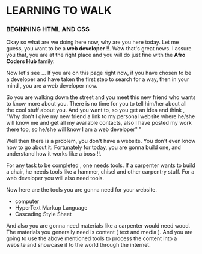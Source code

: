 # LEARNING TO WALK
### BEGINNING HTML AND CSS

Okay so what are we doing here now, why are you here today.
Let me guess, you want to be a **web developer** !!. Wow that's
great news. I assure you that, you are at the right place and
you will do just fine with the **Afro Coders Hub** family.

Now let's see ...
  If you are on this page right now, if you have chosen to
be a developer and have taken the first step to search for a way,
then in your mind , you are a web developer now.


So you are walking down the street and you meet this new friend
who wants to know more about you. There is no time for you to
tell him/her about all the cool stuff about you. And you want to,
so you get an idea and think , "Why don't I give my new friend a link to
my personal website where he/she will know me and get all my available
contacts, also I have posted my work there too, so he/she will know I
am a web developer"
"


Well then there is a problem, you don't have a website. You don't even
know how to go about it. Fortunately for today, you are gonna build one,
and understand how it works like a boss !!.

For any task to be completed , one needs tools. If a carpenter wants to
build a chair, he needs tools like a hammer, chisel and other carpentry
stuff. For a web developer you will also need tools.

Now here are the tools you are gonna need for your website.

* computer
* HyperText Markup Language
* Cascading Style Sheet

And also you are gonna need materials like a carpenter would need wood.
The materials you generally need is content ( text and media ). And you are
going to use the above mentioned tools to process the content into a website
and showcase it to the world through the internet.
